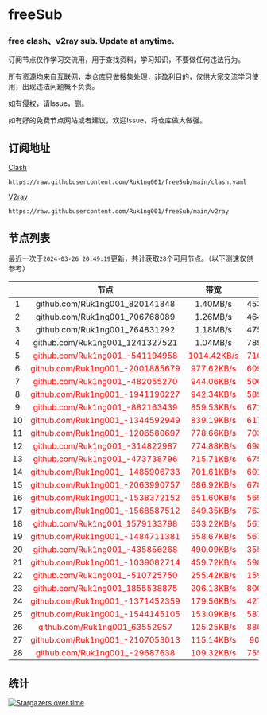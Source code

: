 # freeSub
### free clash、v2ray sub. Update at anytime.

订阅节点仅作学习交流用，用于查找资料，学习知识，不要做任何违法行为。

所有资源均来自互联网，本仓库只做搜集处理，非盈利目的，仅供大家交流学习使用，出现违法问题概不负责。

如有侵权，请Issue，删。

如有好的免费节点网站或者建议，欢迎Issue，将仓库做大做强。

## 订阅地址
[Clash](https://raw.githubusercontent.com/Ruk1ng001/freeSub/main/clash.yaml)
```
https://raw.githubusercontent.com/Ruk1ng001/freeSub/main/clash.yaml
```
[V2ray](https://raw.githubusercontent.com/Ruk1ng001/freeSub/main/v2ray)
```
https://raw.githubusercontent.com/Ruk1ng001/freeSub/main/v2ray
```

## 节点列表

最近一次于`2024-03-26 20:49:19`更新，共计获取`28`个可用节点。（以下测速仅供参考）

|  | 节点 | 带宽 | 延迟 |
|:-:|:--:|:--:|:--:|
 | 1 | github.com/Ruk1ng001_820141848 | 1.40MB/s | 453.00ms |
 | 2 | github.com/Ruk1ng001_706768089 | 1.26MB/s | 464.00ms |
 | 3 | github.com/Ruk1ng001_764831292 | 1.18MB/s | 475.00ms |
 | 4 | github.com/Ruk1ng001_1241327521 | 1.04MB/s | 789.00ms |
 | 5 | <font color=red>github.com/Ruk1ng001_-541194958</font> | <font color=red>1014.42KB/s</font> | <font color=red>710.00ms</font> |
 | 6 | <font color=red>github.com/Ruk1ng001_-2001885679</font> | <font color=red>977.62KB/s</font> | <font color=red>609.00ms</font> |
 | 7 | <font color=red>github.com/Ruk1ng001_-482055270</font> | <font color=red>944.06KB/s</font> | <font color=red>506.00ms</font> |
 | 8 | <font color=red>github.com/Ruk1ng001_-1941190227</font> | <font color=red>942.34KB/s</font> | <font color=red>589.00ms</font> |
 | 9 | <font color=red>github.com/Ruk1ng001_-882163439</font> | <font color=red>859.53KB/s</font> | <font color=red>671.00ms</font> |
 | 10 | <font color=red>github.com/Ruk1ng001_-1344592949</font> | <font color=red>839.19KB/s</font> | <font color=red>617.00ms</font> |
 | 11 | <font color=red>github.com/Ruk1ng001_-1206580697</font> | <font color=red>778.66KB/s</font> | <font color=red>703.00ms</font> |
 | 12 | <font color=red>github.com/Ruk1ng001_-314822987</font> | <font color=red>774.88KB/s</font> | <font color=red>698.00ms</font> |
 | 13 | <font color=red>github.com/Ruk1ng001_-473738796</font> | <font color=red>715.71KB/s</font> | <font color=red>675.00ms</font> |
 | 14 | <font color=red>github.com/Ruk1ng001_-1485906733</font> | <font color=red>701.61KB/s</font> | <font color=red>601.00ms</font> |
 | 15 | <font color=red>github.com/Ruk1ng001_-2063990757</font> | <font color=red>686.92KB/s</font> | <font color=red>678.00ms</font> |
 | 16 | <font color=red>github.com/Ruk1ng001_-1538372152</font> | <font color=red>651.60KB/s</font> | <font color=red>569.00ms</font> |
 | 17 | <font color=red>github.com/Ruk1ng001_-1568587512</font> | <font color=red>649.35KB/s</font> | <font color=red>763.00ms</font> |
 | 18 | <font color=red>github.com/Ruk1ng001_1579133798</font> | <font color=red>633.22KB/s</font> | <font color=red>561.00ms</font> |
 | 19 | <font color=red>github.com/Ruk1ng001_-1484711381</font> | <font color=red>558.67KB/s</font> | <font color=red>567.00ms</font> |
 | 20 | <font color=red>github.com/Ruk1ng001_-435856268</font> | <font color=red>490.09KB/s</font> | <font color=red>355.00ms</font> |
 | 21 | <font color=red>github.com/Ruk1ng001_-1039082714</font> | <font color=red>459.72KB/s</font> | <font color=red>598.00ms</font> |
 | 22 | <font color=red>github.com/Ruk1ng001_-510725750</font> | <font color=red>255.42KB/s</font> | <font color=red>159.00ms</font> |
 | 23 | <font color=red>github.com/Ruk1ng001_1855538875</font> | <font color=red>206.13KB/s</font> | <font color=red>800.00ms</font> |
 | 24 | <font color=red>github.com/Ruk1ng001_-1371452359</font> | <font color=red>179.56KB/s</font> | <font color=red>427.00ms</font> |
 | 25 | <font color=red>github.com/Ruk1ng001_-1544145105</font> | <font color=red>153.09KB/s</font> | <font color=red>587.00ms</font> |
 | 26 | <font color=red>github.com/Ruk1ng001_63552957</font> | <font color=red>125.25KB/s</font> | <font color=red>880.00ms</font> |
 | 27 | <font color=red>github.com/Ruk1ng001_-2107053013</font> | <font color=red>115.14KB/s</font> | <font color=red>90.00ms</font> |
 | 28 | <font color=red>github.com/Ruk1ng001_-29687638</font> | <font color=red>109.32KB/s</font> | <font color=red>755.00ms</font> |


## 统计

[![Stargazers over time](https://starchart.cc/Ruk1ng001/freeSub.svg)](https://starchart.cc/Ruk1ng001/freeSub)